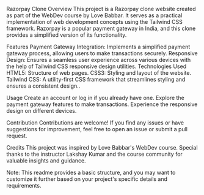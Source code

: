 Razorpay Clone
Overview
This project is a Razorpay clone website created as part of the WebDev course by Love Babbar. 
It serves as a practical implementation of web development concepts using the Tailwind CSS framework. 
Razorpay is a popular payment gateway in India, and this clone provides a simplified version of its functionality.

Features
Payment Gateway Integration: Implements a simplified payment gateway process, allowing users to make transactions securely.
Responsive Design: Ensures a seamless user experience across various devices with the help of Tailwind CSS responsive design utilities.
Technologies Used
HTML5: Structure of web pages.
CSS3: Styling and layout of the website.
Tailwind CSS: A utility-first CSS framework that streamlines styling and ensures a consistent design..

Usage
Create an account or log in if you already have one.
Explore the payment gateway features to make transactions.
Experience the responsive design on different devices.

Contribution
Contributions are welcome! If you find any issues or have suggestions for improvement, feel free to open an issue or submit a pull request.

Credits
This project was inspired by Love Babbar's WebDev course. Special thanks to the instructor Lakshay Kumar and the course community for valuable insights and guidance.


Note: This readme provides a basic structure, and you may want to customize it further based on your project's specific details and requirements.
